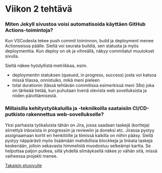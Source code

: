 # Viikon 2 tehtävä
### Miten Jekyll sivustoa voisi automatisoida käyttäen GitHub Actions-toimintoja?
Kun VSCodesta tekee push commit toiminnon, build ja deployment menee Actionseissa päälle. Sieltä voi seurata buildiä, sen statusta ja myös deploymenttia. Kun deploy on ok ja vihreällä, näkyy commitatut muutokset sivulla. 

Sieltä näkee hyödyllistä metriikkaa, esim.
- deploymentin statuksen (queued, in progress, success) josta voi katsoa missä tilassa, onnistuiko, mikä meni pieleen
- total durationin (tässä tehtävän commitissa esimerkissä meni 38s) joka on tärkeää tietää, kun puhutaan livenä olevista web sovelluksista ja niiden päivittämisestä.

### Millaisilla kehitystyökaluilla ja -tekniikoilla saataisiin CI/CD-putkisto rakennettua web-sovellukselle?
Yksi parhaista työkaluista tähän on Jira, jossa saadaan taskejä (kortteja) siirrettyä inboxista in progressiin ja reviewiin ja doneksi etc. Jirassa pystyy assignaamaan kortit eri henkilöille ja tiimissä kaikilla on niihin pääsy. Siellä pystyy näppärästi myös lisäämään mahdollisia blockkeja ja linkata taskeja keskenään, jolloin sekavasta himmelistä muodostuu selkeämpi kartta. Se helpottaa paljon putkea, sillä yhdellä silmäyksellä näkee jo vähän sitä, missä vaiheessa projekti menee.

[Takaisin etusivulle](index.md)